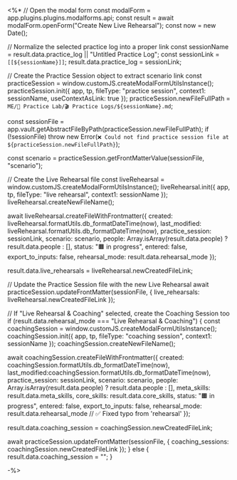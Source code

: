 
<%*
// Open the modal form
const modalForm = app.plugins.plugins.modalforms.api;
const result = await modalForm.openForm("Create New Live Rehearsal");
const now = new Date();

// Normalize the selected practice log into a proper link
const sessionName = result.data.practice_log || "Untitled Practice Log";
const sessionLink = `[[${sessionName}]]`;
result.data.practice_log = sessionLink;

// Create the Practice Session object to extract scenario link
const practiceSession = window.customJS.createModalFormUtilsInstance();
practiceSession.init({
  app,
  tp,
  fileType: "practice session",
  context1: sessionName,
  useContextAsLink: true
});
practiceSession.newFileFullPath = `ME/🧪 Practice Lab/🎬 Practice Logs/${sessionName}.md`;

const sessionFile = app.vault.getAbstractFileByPath(practiceSession.newFileFullPath);
if (!sessionFile) throw new Error(`❌ Could not find practice session file at ${practiceSession.newFileFullPath}`);

const scenario = practiceSession.getFrontMatterValue(sessionFile, "scenario");

// Create the Live Rehearsal file
const liveRehearsal = window.customJS.createModalFormUtilsInstance();
liveRehearsal.init({
  app,
  tp,
  fileType: "live rehearsal",
  context1: sessionName
});
liveRehearsal.createNewFileName();

await liveRehearsal.createFileWithFrontmatter({
  created: liveRehearsal.formatUtils.db_formatDateTime(now),
  last_modified: liveRehearsal.formatUtils.db_formatDateTime(now),
  practice_session: sessionLink,
  scenario: scenario,
  people: Array.isArray(result.data.people) ? result.data.people : [],
  status: "🟧 in progress",
  entered: false,
  export_to_inputs: false,
  rehearsal_mode: result.data.rehearsal_mode
});

result.data.live_rehearsals = liveRehearsal.newCreatedFileLink;

// Update the Practice Session file with the new Live Rehearsal
await practiceSession.updateFrontMatter(sessionFile, {
  live_rehearsals: liveRehearsal.newCreatedFileLink
});

// If "Live Rehearsal & Coaching" selected, create the Coaching Session too
if (result.data.rehearsal_mode === "Live Rehearsal & Coaching") {
  const coachingSession = window.customJS.createModalFormUtilsInstance();
  coachingSession.init({
    app,
    tp,
    fileType: "coaching session",
    context1: sessionName
  });
  coachingSession.createNewFileName();

  await coachingSession.createFileWithFrontmatter({
    created: coachingSession.formatUtils.db_formatDateTime(now),
    last_modified:coachingSession.formatUtils.db_formatDateTime(now),
    practice_session: sessionLink,
    scenario: scenario,
    people: Array.isArray(result.data.people) ? result.data.people : [],
    meta_skills: result.data.meta_skills,
    core_skills: result.data.core_skills,
    status: "🟧 in progress",
    entered: false,
    export_to_inputs: false,
    rehearsal_mode: result.data.rehearsal_mode  // ✅ Fixed typo from 'rehearsal'
  });

  result.data.coaching_session = coachingSession.newCreatedFileLink;

  await practiceSession.updateFrontMatter(sessionFile, {
    coaching_sessions: coachingSession.newCreatedFileLink
  });
} else {
  result.data.coaching_session = "";
}

-%>
